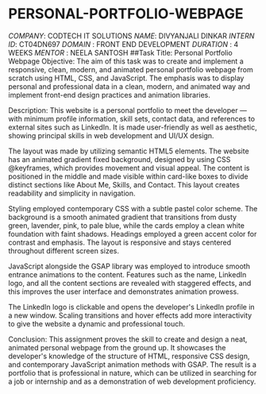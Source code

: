 # PERSONAL-PORTFOLIO-WEBPAGE
*COMPANY*: CODTECH IT SOLUTIONS
*NAME*: DIVYANJALI DINKAR
*INTERN ID*: CT04DN697
*DOMAIN* : FRONT END DEVELOPMENT
*DURATION* : 4 WEEKS
*MENTOR* : NEELA SANTOSH
##Task Title: Personal Portfolio Webpage
Objective:
The aim of this task was to create and implement a responsive, clean, modern, and animated personal portfolio webpage from scratch using HTML, CSS, and JavaScript. The emphasis was to display personal and professional data in a clean, modern, and animated way and implement front-end design practices and animation libraries.

Description:
This website is a personal portfolio to meet the developer — with minimum profile information, skill sets, contact data, and references to external sites such as LinkedIn. It is made user-friendly as well as aesthetic, showing principal skills in web development and UI/UX design.

The layout was made by utilizing semantic HTML5 elements. The website has an animated gradient fixed background, designed by using CSS @keyframes, which provides movement and visual appeal. The content is positioned in the middle and made visible within card-like boxes to divide distinct sections like About Me, Skills, and Contact. This layout creates readability and simplicity in navigation.

Styling employed contemporary CSS with a subtle pastel color scheme. The background is a smooth animated gradient that transitions from dusty green, lavender, pink, to pale blue, while the cards employ a clean white foundation with faint shadows. Headings employed a green accent color for contrast and emphasis. The layout is responsive and stays centered throughout different screen sizes.

JavaScript alongside the GSAP library was employed to introduce smooth entrance animations to the content. Features such as the name, LinkedIn logo, and all the content sections are revealed with staggered effects, and this improves the user interface and demonstrates animation prowess.

The LinkedIn logo is clickable and opens the developer's LinkedIn profile in a new window. Scaling transitions and hover effects add more interactivity to give the website a dynamic and professional touch.

Conclusion:
This assignment proves the skill to create and design a neat, animated personal webpage from the ground up. It showcases the developer's knowledge of the structure of HTML, responsive CSS design, and contemporary JavaScript animation methods with GSAP. The result is a portfolio that is professional in nature, which can be utilized in searching for a job or internship and as a demonstration of web development proficiency.

